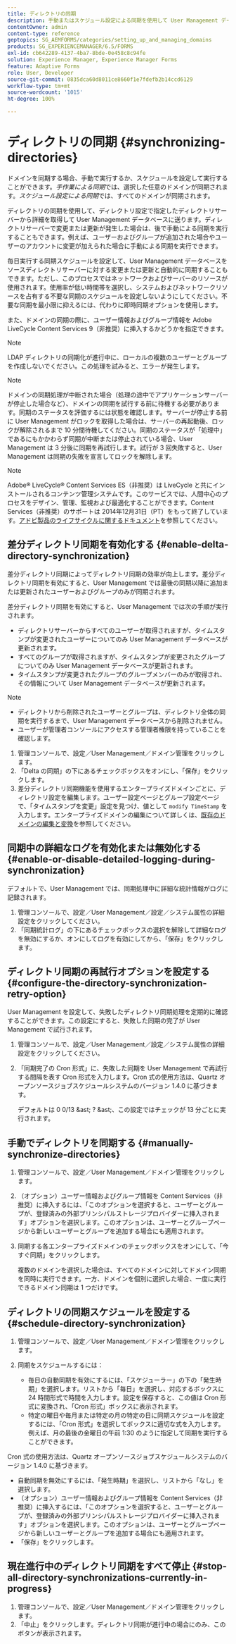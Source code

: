 ```yaml
---
title: ディレクトリの同期
description: 手動またはスケジュール設定による同期を使用して User Management データベースをソースディレクトリサーバーに対する変更と同期する方法について説明します。
contentOwner: admin
content-type: reference
geptopics: SG_AEMFORMS/categories/setting_up_and_managing_domains
products: SG_EXPERIENCEMANAGER/6.5/FORMS
exl-id: cb642289-4137-4ba7-8bde-0e458c8c94fe
solution: Experience Manager, Experience Manager Forms
feature: Adaptive Forms
role: User, Developer
source-git-commit: 0835dca60d8011ce8660f1e7fdefb2b14ccd6129
workflow-type: tm+mt
source-wordcount: '1015'
ht-degree: 100%

---
```



# ディレクトリの同期 {#synchronizing-directories}

ドメインを同期する場合、手動で実行するか、スケジュールを設定して実行することができます。*手作業による同期*&#x200B;では、選択した任意のドメインが同期されます。*スケジュール設定による同期*&#x200B;では、すべてのドメインが同期されます。

ディレクトリの同期を使用して、ディレクトリ設定で指定したディレクトリサーバーから詳細を取得して User Management データベースに送ります。ディレクトリサーバーで変更または更新が発生した場合は、後で手動による同期を実行することもできます。例えば、ユーザーおよびグループが追加された場合やユーザーのアカウントに変更が加えられた場合に手動による同期を実行できます。

毎日実行する同期スケジュールを設定して、User Management データベースをソースディレクトリサーバーに対する変更または更新と自動的に同期することもできます。ただし、このプロセスではネットワークおよびサーバーのリソースが使用されます。使用率が低い時間帯を選択し、システムおよびネットワークリソースを占有する不要な同期のスケジュールを設定しないようにしてください。不要な同期を最小限に抑えるには、代わりに即時同期オプションを使用します。

また、ドメインの同期の際に、ユーザー情報およびグループ情報を Adobe LiveCycle Content Services 9（非推奨）に挿入するかどうかを指定できます。

>[!NOTE]
>
>LDAP ディレクトリの同期化が進行中に、ローカルの複数のユーザーとグループを作成しないでください。この処理を試みると、エラーが発生します。

>[!NOTE]
>
>ドメインの同期処理が中断された場合（処理の途中でアプリケーションサーバーが停止した場合など）、ドメインの同期を試行する前に待機する必要があります。同期のステータスを評価するには状態を確認します。サーバーが停止する前に User Management がロックを取得した場合は、サーバーの再起動後、ロックが解除されるまで 10 分間待機してください。同期のステータスが「処理中」であるにもかかわらず同期が中断または停止されている場合、User Management は 3 分後に同期を再試行します。試行が 3 回失敗すると、User Management は同期の失敗を宣言してロックを解除します。

>[!NOTE]
>
>Adobe® LiveCycle® Content Services ES（非推奨）は LiveCycle と共にインストールされるコンテンツ管理システムです。このサービスでは、人間中心のプロセスをデザイン、管理、監視および最適化することができます。Content Services（非推奨）のサポートは 2014年12月31日（PT）をもって終了しています。[アドビ製品のライフサイクルに関するドキュメント](https://www.adobe.com/jp/support/products/enterprise/eol/eol_matrix.html)を参照してください。

## 差分ディレクトリ同期を有効化する {#enable-delta-directory-synchronization}

差分ディレクトリ同期によってディレクトリ同期の効率が向上します。差分ディレクトリ同期を有効にすると、User Management では最後の同期以降に追加または更新されたユーザーおよびグループのみが同期されます。

差分ディレクトリ同期を有効にすると、User Management では次の手順が実行されます。

* ディレクトリサーバーからすべてのユーザーが取得されますが、タイムスタンプが変更されたユーザーについてのみ User Management データベースが更新されます。
* すべてのグループが取得されますが、タイムスタンプが変更されたグループについてのみ User Management データベースが更新されます。
* タイムスタンプが変更されたグループのグループメンバーのみが取得され、その情報について User Management データベースが更新されます。

>[!NOTE]
>
> * ディレクトリから削除されたユーザーとグループは、ディレクトリ全体の同期を実行するまで、User Management データベースから削除されません。
> * ユーザーが管理者コンソールにアクセスする管理者権限を持っていることを確認します。


1. 管理コンソールで、設定／User Management／ドメイン管理をクリックします。
2. 「Delta の同期」の下にあるチェックボックスをオンにし、「保存」をクリックします。
3. 差分ディレクトリ同期機能を使用するエンタープライズドメインごとに、ディレクトリ設定を編集します。ユーザー設定ページとグループ設定ページで、「タイムスタンプを変更」設定を見つけ、値として `modify TimeStamp` を入力します。エンタープライズドメインの編集について詳しくは、[既存のドメインの編集と変換](/help/forms/using/admin-help/editing-converting-existing-domains.md#editing-and-converting-existing-domains)を参照してください。

## 同期中の詳細なログを有効化または無効化する {#enable-or-disable-detailed-logging-during-synchronization}

デフォルトで、User Management では、同期処理中に詳細な統計情報がログに記録されます。

1. 管理コンソールで、設定／User Management／設定／システム属性の詳細設定をクリックしてください。
1. 「同期統計ログ」の下にあるチェックボックスの選択を解除して詳細なログを無効にするか、オンにしてログを有効にしてから、「保存」をクリックします。

## ディレクトリ同期の再試行オプションを設定する {#configure-the-directory-synchronization-retry-option}

User Management を設定して、失敗したディレクトリ同期処理を定期的に確認することができます。この設定にすると、失敗した同期の完了が User Management で試行されます。

1. 管理コンソールで、設定／User Management／設定／システム属性の詳細設定をクリックしてください。
1. 「同期完了の Cron 形式」に、失敗した同期を User Management で再試行する間隔を表す Cron 形式を入力します。Cron 式の使用方法は、Quartz オープンソースジョブスケジュールシステムのバージョン 1.4.0 に基づきます。

   デフォルトは 0 0/13 &amp;ast; ? &amp;ast;、この設定ではチェックが 13 分ごとに実行されます。

## 手動でディレクトリを同期する {#manually-synchronize-directories}

1. 管理コンソールで、設定／User Management／ドメイン管理をクリックします。
1. （オプション）ユーザー情報およびグループ情報を Content Services（非推奨）に挿入するには、「このオプションを選択すると、ユーザーとグループが、登録済みの外部プリンシパルストレージプロバイダーに挿入されます」オプションを選択します。このオプションは、ユーザーとグループページから新しいユーザーとグループを追加する場合にも適用されます。
1. 同期する各エンタープライズドメインのチェックボックスをオンにして、「今すぐ同期」をクリックします。

   複数のドメインを選択した場合は、すべてのドメインに対してドメイン同期を同時に実行できます。一方、ドメインを個別に選択した場合、一度に実行できるドメイン同期は 1 つだけです。

## ディレクトリの同期スケジュールを設定する {#schedule-directory-synchronization}

1. 管理コンソールで、設定／User Management／ドメイン管理をクリックします。
1. 同期をスケジュールするには：

   * 毎日の自動同期を有効にするには、「スケジューラー」の下の「発生時期」を選択します。リストから「毎日」を選択し、対応するボックスに 24 時間形式で時間を入力します。設定を保存すると、この値は Cron 形式に変換され、「Cron 形式」ボックスに表示されます。
   * 特定の曜日や毎月または特定の月の特定の日に同期スケジュールを設定するには、「Cron 形式」を選択してボックスに適切な式を入力します。例えば、月の最後の金曜日の午前 1:30 のように指定して同期を実行することができます。

Cron 式の使用方法は、Quartz オープンソースジョブスケジュールシステムのバージョン 1.4.0 に基づきます。

* 自動同期を無効にするには、「発生時期」を選択し、リストから「なし」を選択します。
* （オプション）ユーザー情報およびグループ情報を Content Services（非推奨）に挿入するには、「このオプションを選択すると、ユーザーとグループが、登録済みの外部プリンシパルストレージプロバイダーに挿入されます」オプションを選択します。このオプションは、ユーザーとグループページから新しいユーザーとグループを追加する場合にも適用されます。
* 「保存」をクリックします。

## 現在進行中のディレクトリ同期をすべて停止 {#stop-all-directory-synchronizations-currently-in-progress}

1. 管理コンソールで、設定／User Management／ドメイン管理をクリックします。
1. 「中止」をクリックします。ディレクトリ同期が進行中の場合にのみ、このボタンが表示されます。
